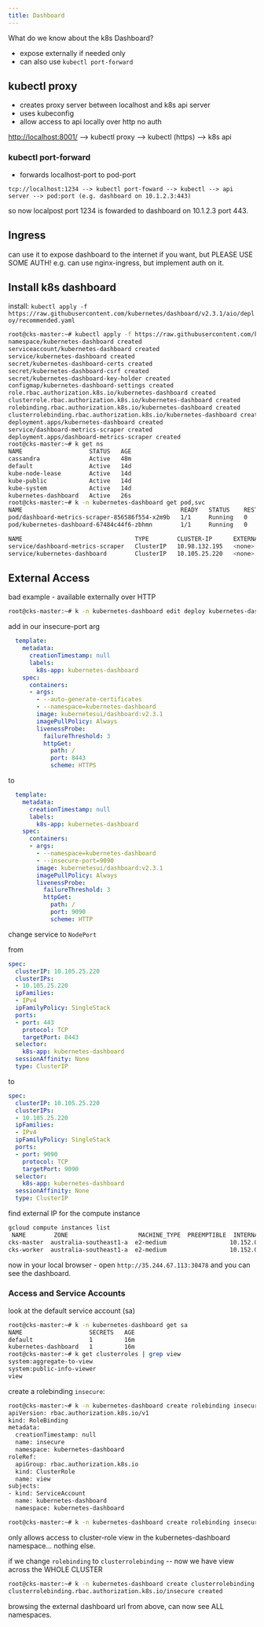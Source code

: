 ```yaml
---
title: Dashboard
---
```


What do we know about the k8s Dashboard?

- expose externally if needed only
- can also use `kubectl port-forward`

## kubectl proxy

- creates proxy server between localhost and k8s api server
- uses kubeconfig
- allow access to api locally over http no auth

[http://localhost:8001/](http://localhost:8001/) --> kubectl proxy --> kubectl (https) --> k8s api

### kubectl port-forward

- forwards localhost-port to pod-port

`tcp://localhost:1234 --> kubectl port-foward --> kubectl --> api server --> pod:port (e.g. dashboard on 10.1.2.3:443)`

so now localpost port 1234 is fowarded to dashboard on 10.1.2.3 port 443.

## Ingress

can use it to expose dashboard to the internet if you want, but PLEASE USE SOME AUTH! e.g. can use nginx-ingress, but implement auth on it.

## Install k8s dashboard

install: `kubectl apply -f https://raw.githubusercontent.com/kubernetes/dashboard/v2.3.1/aio/deploy/recommended.yaml`

```bash
root@cks-master:~# kubectl apply -f https://raw.githubusercontent.com/kubernetes/dashboard/v2.3.1/aio/deploy/recommended.yaml
namespace/kubernetes-dashboard created
serviceaccount/kubernetes-dashboard created
service/kubernetes-dashboard created
secret/kubernetes-dashboard-certs created
secret/kubernetes-dashboard-csrf created
secret/kubernetes-dashboard-key-holder created
configmap/kubernetes-dashboard-settings created
role.rbac.authorization.k8s.io/kubernetes-dashboard created
clusterrole.rbac.authorization.k8s.io/kubernetes-dashboard created
rolebinding.rbac.authorization.k8s.io/kubernetes-dashboard created
clusterrolebinding.rbac.authorization.k8s.io/kubernetes-dashboard created
deployment.apps/kubernetes-dashboard created
service/dashboard-metrics-scraper created
deployment.apps/dashboard-metrics-scraper created
root@cks-master:~# k get ns
NAME                   STATUS   AGE
cassandra              Active   48m
default                Active   14d
kube-node-lease        Active   14d
kube-public            Active   14d
kube-system            Active   14d
kubernetes-dashboard   Active   26s
root@cks-master:~# k -n kubernetes-dashboard get pod,svc
NAME                                             READY   STATUS    RESTARTS   AGE
pod/dashboard-metrics-scraper-856586f554-x2m9b   1/1     Running   0          52s
pod/kubernetes-dashboard-67484c44f6-zbhmn        1/1     Running   0          52s

NAME                                TYPE        CLUSTER-IP      EXTERNAL-IP   PORT(S)    AGE
service/dashboard-metrics-scraper   ClusterIP   10.98.132.195   <none>        8000/TCP   52s
service/kubernetes-dashboard        ClusterIP   10.105.25.220   <none>        443/TCP    52s
```

## External Access

bad example - available externally over HTTP

```bash
root@cks-master:~# k -n kubernetes-dashboard edit deploy kubernetes-dashboard
```

add in our insecure-port arg

```yaml
  template:
    metadata:
      creationTimestamp: null
      labels:
        k8s-app: kubernetes-dashboard
    spec:
      containers:
      - args:
        - --auto-generate-certificates
        - --namespace=kubernetes-dashboard
        image: kubernetesui/dashboard:v2.3.1
        imagePullPolicy: Always
        livenessProbe:
          failureThreshold: 3
          httpGet:
            path: /
            port: 8443
            scheme: HTTPS
```

to

```yaml
  template:
    metadata:
      creationTimestamp: null
      labels:
        k8s-app: kubernetes-dashboard
    spec:
      containers:
      - args:
        - --namespace=kubernetes-dashboard
        - --insecure-port=9090
        image: kubernetesui/dashboard:v2.3.1
        imagePullPolicy: Always
        livenessProbe:
          failureThreshold: 3
          httpGet:
            path: /
            port: 9090
            scheme: HTTP
```

change service to `NodePort`

from

```yaml
spec:
  clusterIP: 10.105.25.220
  clusterIPs:
  - 10.105.25.220
  ipFamilies:
  - IPv4
  ipFamilyPolicy: SingleStack
  ports:
  - port: 443
    protocol: TCP
    targetPort: 8443
  selector:
    k8s-app: kubernetes-dashboard
  sessionAffinity: None
  type: ClusterIP
```

to

```yaml
spec:
  clusterIP: 10.105.25.220
  clusterIPs:
  - 10.105.25.220
  ipFamilies:
  - IPv4
  ipFamilyPolicy: SingleStack
  ports:
  - port: 9090
    protocol: TCP
    targetPort: 9090
  selector:
    k8s-app: kubernetes-dashboard
  sessionAffinity: None
  type: ClusterIP
```

find external IP for the compute instance

```bash
gcloud compute instances list
 NAME        ZONE                    MACHINE_TYPE  PREEMPTIBLE  INTERNAL_IP  EXTERNAL_IP    STATUS
cks-master  australia-southeast1-a  e2-medium                  10.152.0.2   35.189.40.8    RUNNING
cks-worker  australia-southeast1-a  e2-medium                  10.152.0.4   35.244.67.113  RUNNING
```

now in your local browser - open `http://35.244.67.113:30478` and you can see the dashboard.

### Access and Service Accounts

look at the default service account (sa)

```bash
root@cks-master:~# k -n kubernetes-dashboard get sa
NAME                   SECRETS   AGE
default                1         16m
kubernetes-dashboard   1         16m
root@cks-master:~# k get clusterroles | grep view
system:aggregate-to-view                                               2021-08-08T22:33:40Z
system:public-info-viewer                                              2021-08-08T22:33:40Z
view                                                                   2021-08-08T22:33:40Z
```

create a rolebinding `insecure`:

```bash
root@cks-master:~# k -n kubernetes-dashboard create rolebinding insecure --serviceaccount kubernetes-dashboard:kubernetes-dashboard --clusterrole view -oyaml --dry-run=client
apiVersion: rbac.authorization.k8s.io/v1
kind: RoleBinding
metadata:
  creationTimestamp: null
  name: insecure
  namespace: kubernetes-dashboard
roleRef:
  apiGroup: rbac.authorization.k8s.io
  kind: ClusterRole
  name: view
subjects:
- kind: ServiceAccount
  name: kubernetes-dashboard
  namespace: kubernetes-dashboard

root@cks-master:~# k -n kubernetes-dashboard create rolebinding insecure --serviceaccount kubernetes-dashboard:kubernetes-dashboard --clusterrole view rolebinding.rbac.authorization.k8s.io/insecure created
```

only allows access to cluster-role view in the kubernetes-dashboard namespace... nothing else.

if we change `rolebinding` to `clusterrolebinding` -- now we have view across the WHOLE CLUSTER

```bash
root@cks-master:~# k -n kubernetes-dashboard create clusterrolebinding insecure --serviceaccount kubernetes-dashboard:kubernetes-dashboard --clusterrole view 
clusterrolebinding.rbac.authorization.k8s.io/insecure created
```

browsing the external dashboard url from above, can now see ALL namespaces.
